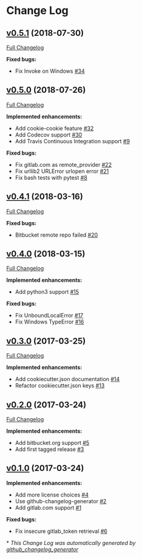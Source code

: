 # Change Log

## [v0.5.1](https://github.com/NathanUrwin/cookiecutter-git/tree/v0.5.1) (2018-07-30)

[Full Changelog](https://github.com/NathanUrwin/cookiecutter-git/compare/v0.5.0...v0.5.1)

**Fixed bugs:**

- Fix Invoke on Windows [\#34](https://github.com/NathanUrwin/cookiecutter-git/issues/34)

## [v0.5.0](https://github.com/NathanUrwin/cookiecutter-git/tree/v0.5.0) (2018-07-26)

[Full Changelog](https://github.com/NathanUrwin/cookiecutter-git/compare/v0.4.1...v0.5.0)

**Implemented enhancements:**

- Add cookie-cookie feature [\#32](https://github.com/NathanUrwin/cookiecutter-git/issues/32)
- Add Codecov support [\#30](https://github.com/NathanUrwin/cookiecutter-git/issues/30)
- Add Travis Continuous Integration support [\#9](https://github.com/NathanUrwin/cookiecutter-git/issues/9)

**Fixed bugs:**

- Fix gitlab.com as remote\_provider [\#22](https://github.com/NathanUrwin/cookiecutter-git/issues/22)
- Fix urllib2 URLError urlopen error [\#21](https://github.com/NathanUrwin/cookiecutter-git/issues/21)
- Fix bash tests with pytest [\#8](https://github.com/NathanUrwin/cookiecutter-git/issues/8)

## [v0.4.1](https://github.com/NathanUrwin/cookiecutter-git/tree/v0.4.1) (2018-03-16)

[Full Changelog](https://github.com/NathanUrwin/cookiecutter-git/compare/v0.4.0...v0.4.1)

**Fixed bugs:**

- Bitbucket remote repo failed [\#20](https://github.com/NathanUrwin/cookiecutter-git/issues/20)

## [v0.4.0](https://github.com/NathanUrwin/cookiecutter-git/tree/v0.4.0) (2018-03-15)

[Full Changelog](https://github.com/NathanUrwin/cookiecutter-git/compare/v0.3.0...v0.4.0)

**Implemented enhancements:**

- Add python3 support [\#15](https://github.com/NathanUrwin/cookiecutter-git/issues/15)

**Fixed bugs:**

- Fix UnboundLocalError [\#17](https://github.com/NathanUrwin/cookiecutter-git/issues/17)
- Fix Windows TypeError [\#16](https://github.com/NathanUrwin/cookiecutter-git/issues/16)

## [v0.3.0](https://github.com/NathanUrwin/cookiecutter-git/tree/v0.3.0) (2017-03-25)

[Full Changelog](https://github.com/NathanUrwin/cookiecutter-git/compare/v0.2.0...v0.3.0)

**Implemented enhancements:**

- Add cookiecutter.json documentation [\#14](https://github.com/NathanUrwin/cookiecutter-git/issues/14)
- Refactor cookiecutter.json keys [\#13](https://github.com/NathanUrwin/cookiecutter-git/issues/13)

## [v0.2.0](https://github.com/NathanUrwin/cookiecutter-git/tree/v0.2.0) (2017-03-24)

[Full Changelog](https://github.com/NathanUrwin/cookiecutter-git/compare/v0.1.0...v0.2.0)

**Implemented enhancements:**

- Add bitbucket.org support [\#5](https://github.com/NathanUrwin/cookiecutter-git/issues/5)
- Add first tagged release [\#3](https://github.com/NathanUrwin/cookiecutter-git/issues/3)

## [v0.1.0](https://github.com/NathanUrwin/cookiecutter-git/tree/v0.1.0) (2017-03-24)

**Implemented enhancements:**

- Add more license choices [\#4](https://github.com/NathanUrwin/cookiecutter-git/issues/4)
- Use github-changelog-generator [\#2](https://github.com/NathanUrwin/cookiecutter-git/issues/2)
- Add gitlab.com support [\#1](https://github.com/NathanUrwin/cookiecutter-git/issues/1)

**Fixed bugs:**

- Fix insecure gitlab\_token retrieval [\#6](https://github.com/NathanUrwin/cookiecutter-git/issues/6)

\* *This Change Log was automatically generated by [github_changelog_generator](https://github.com/skywinder/Github-Changelog-Generator)*

